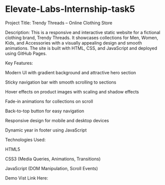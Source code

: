 # Elevate-Labs-Internship-task5
Project Title: Trendy Threads – Online Clothing Store

Description: This is a responsive and interactive static website for a fictional clothing brand, Trendy Threads. It showcases collections for Men, Women, Kids, and Accessories with a visually appealing design and smooth animations. The site is built with HTML, CSS, and JavaScript and deployed using GitHub Pages.

Key Features:

Modern UI with gradient background and attractive hero section

Sticky navigation bar with smooth scrolling to sections

Hover effects on product images with scaling and shadow effects

Fade-in animations for collections on scroll

Back-to-top button for easy navigation

Responsive design for mobile and desktop devices

Dynamic year in footer using JavaScript

Technologies Used:

HTML5

CSS3 (Media Queries, Animations, Transitions)

JavaScript (DOM Manipulation, Scroll Events)

Demo
Vist Link Here:
